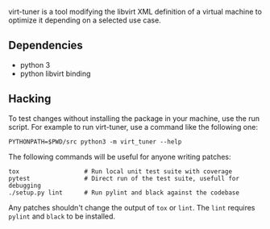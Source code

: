 virt-tuner is a tool modifying the libvirt XML definition of a virtual machine to optimize it
depending on a selected use case.

Dependencies
------------

 * python 3
 * python libvirt binding

Hacking
-------

To test changes without installing the package in your machine,
use the run script. For example to run virt-tuner, use a command
like the following one:

    PYTHONPATH=$PWD/src python3 -m virt_tuner --help

The following commands will be useful for anyone writing patches:

    tox                  # Run local unit test suite with coverage
    pytest               # Direct run of the test suite, usefull for debugging
    ./setup.py lint      # Run pylint and black against the codebase

Any patches shouldn't change the output of `tox` or `lint`. The `lint` requires `pylint` and `black` to be installed.
